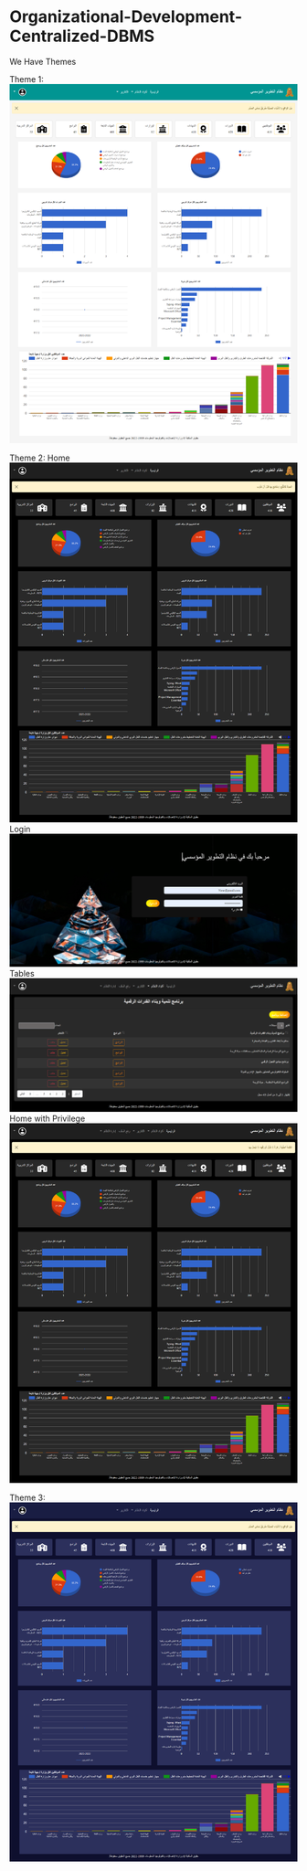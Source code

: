 ﻿# Organizational-Development-Centralized-DBMS

We Have Themes

Theme 1:
![Theme1](/Screencapture/screencapture-Theme1.png)

Theme 2:
Home
![Theme2](/Screencapture/screencapture-Theme2.png)
Login
![Theme2_Login](/Screencapture/screencapture-Theme2-Login.png)
Tables
![Theme2_Tables](/Screencapture/screencapture-Theme2-Tables.png)
Home with Privilege
![Theme2_Privilege](/Screencapture/screencapture-Theme2-Privilege.png)

Theme 3:
![Theme3](/Screencapture/screencapture-Theme3.png)
